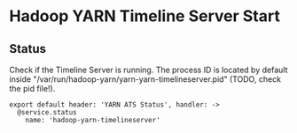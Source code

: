 
# Hadoop YARN Timeline Server Start

## Status

Check if the Timeline Server is running. The process ID is located by default
inside "/var/run/hadoop-yarn/yarn-yarn-timelineserver.pid" (TODO, check the pid file!).

    export default header: 'YARN ATS Status', handler: ->
      @service.status
        name: 'hadoop-yarn-timelineserver'
